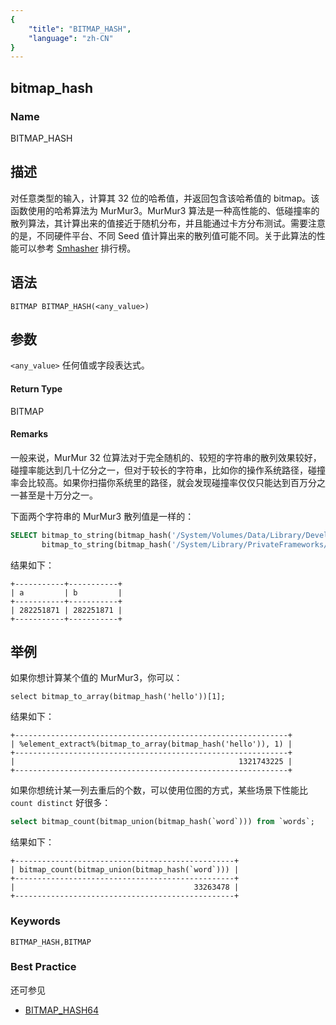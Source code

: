 ```yaml
---
{
    "title": "BITMAP_HASH",
    "language": "zh-CN"
}
---
```


<!-- 
Licensed to the Apache Software Foundation (ASF) under one
or more contributor license agreements.  See the NOTICE file
distributed with this work for additional information
regarding copyright ownership.  The ASF licenses this file
to you under the Apache License, Version 2.0 (the
"License"); you may not use this file except in compliance
with the License.  You may obtain a copy of the License at

  http://www.apache.org/licenses/LICENSE-2.0

Unless required by applicable law or agreed to in writing,
software distributed under the License is distributed on an
"AS IS" BASIS, WITHOUT WARRANTIES OR CONDITIONS OF ANY
KIND, either express or implied.  See the License for the
specific language governing permissions and limitations
under the License.
-->

## bitmap_hash

### Name

BITMAP_HASH

## 描述

对任意类型的输入，计算其 32 位的哈希值，并返回包含该哈希值的 bitmap。该函数使用的哈希算法为 MurMur3。MurMur3 算法是一种高性能的、低碰撞率的散列算法，其计算出来的值接近于随机分布，并且能通过卡方分布测试。需要注意的是，不同硬件平台、不同 Seed 值计算出来的散列值可能不同。关于此算法的性能可以参考 [Smhasher](http://rurban.github.io/smhasher/) 排行榜。

## 语法

`BITMAP BITMAP_HASH(<any_value>)`

## 参数

`<any_value>`
任何值或字段表达式。

#### Return Type

BITMAP

#### Remarks

一般来说，MurMur 32 位算法对于完全随机的、较短的字符串的散列效果较好，碰撞率能达到几十亿分之一，但对于较长的字符串，比如你的操作系统路径，碰撞率会比较高。如果你扫描你系统里的路径，就会发现碰撞率仅仅只能达到百万分之一甚至是十万分之一。

下面两个字符串的 MurMur3 散列值是一样的：

```sql
SELECT bitmap_to_string(bitmap_hash('/System/Volumes/Data/Library/Developer/CommandLineTools/SDKs/MacOSX12.3.sdk/System/Library/Frameworks/KernelManagement.framework/KernelManagement.tbd')) AS a ,
       bitmap_to_string(bitmap_hash('/System/Library/PrivateFrameworks/Install.framework/Versions/Current/Resources/es_419.lproj/Architectures.strings')) AS b;
```

结果如下：

```text
+-----------+-----------+
| a         | b         |
+-----------+-----------+
| 282251871 | 282251871 |
+-----------+-----------+
```

## 举例

如果你想计算某个值的 MurMur3，你可以：

```
select bitmap_to_array(bitmap_hash('hello'))[1];
```

结果如下：

```text
+-------------------------------------------------------------+
| %element_extract%(bitmap_to_array(bitmap_hash('hello')), 1) |
+-------------------------------------------------------------+
|                                                  1321743225 |
+-------------------------------------------------------------+
```

如果你想统计某一列去重后的个数，可以使用位图的方式，某些场景下性能比 `count distinct` 好很多：

```sql
select bitmap_count(bitmap_union(bitmap_hash(`word`))) from `words`;
```

结果如下：

```text
+-------------------------------------------------+
| bitmap_count(bitmap_union(bitmap_hash(`word`))) |
+-------------------------------------------------+
|                                        33263478 |
+-------------------------------------------------+
```

### Keywords

    BITMAP_HASH,BITMAP

### Best Practice

还可参见
- [BITMAP_HASH64](./bitmap-hash64.md)

